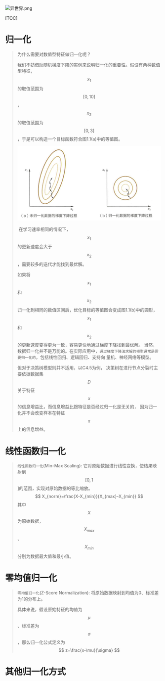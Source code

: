 ![异世界.png](https://upload-images.jianshu.io/upload_images/15675864-e39212ac990782cf.png)

[TOC]

# 归一化

>为什么需要对数值型特征做归一化呢？
>
>我们不妨借助随机梯度下降的实例来说明归一化的重要性。假设有两种数值型特征，$$x_1$$的取值范围为$$[0,10]$$，$$x_2$$的取值范围为$$[0,3]$$，于是可以构造一个目标函数符合图1.1(a)中的等值图。
>
>![1570006953459](res/Machine%20Learning%20Base/1570006953459.png)
>
>​    在学习速率相同的情况下，$$x_1$$的更新速度会大于$$x_2$$，需要较多的迭代才能找到最优解。
>
>如果将$$x_1$$和$$x_2$$归一化到相同的数值区间后，优化目标的等值图会变成图1.1(b)中的圆形，$$x_1$$和$$x_2$$的更新速度变得更为一致，容易更快地通过梯度下降找到最优解。
>当然，数据归一化并不是万能的。在实际应用中，`通过梯度下降法求解的模型通常是需要归一化的`，包括线性回归、逻辑回归、支持向 量机、神经网络等模型。
>
>但对于决策树模型则并不适用，以C4.5为例， 决策树在进行节点分裂时主要依据数据集$$D$$关于特征$$x$$的信息增益比，而信息增益比跟特征是否经过归一化是无关的， 因为归一化并不会改变样本在特征$$x$$上的信息增益。
>
>

# 线性函数归一化

>`线性函数归一化`(Min-Max Scaling): 它对原始数据进行线性变换，使结果映射到$$[0,1$$]的范围，实现对原始数据的等比缩放。
>$$
>X_{norm}=\frac{X-X_{min}}{X_{max}-X_{min}}
>$$
>其中$$X$$为原始数据，$$X_{max}$$、$$X_{min}$$分别为数据最大值和最小值。

# 零均值归一化

>`零均值归一化`(Z-Score Normalization): 将原始数据映射到均值为0、标准差为1的分布上。
>
>具体来说，假设原始特征的均值为$$\mu$$、标准差为$$\sigma$$，那么归一化公式定义为
>$$
>z=\frac{x-\mu}{\sigma}
>$$

# 其他归一化方式

>
>
>









